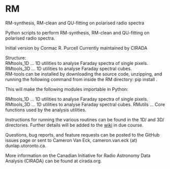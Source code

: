 # RM

RM-synthesis, RM-clean and QU-fitting on polarised radio spectra

 Python scripts to perform RM-synthesis, RM-clean and QU-fitting on
 polarised radio spectra.


 Initial version by Cormac R. Purcell
 Currently maintained by CIRADA


Structure:  
RMtools_1D  ... 1D utilities to analyse Faraday spectra of single pixels.  
RMtools_3D  ... 1D utilities to analyse Faraday spectral cubes.  
RM-tools can be installed by downloading the source code, unzipping, and running the following command from inside the RM directory:
pip install .

This will make the following modules importable in Python:

RMtools_1D  ... 1D utilities to analyse Faraday spectra of single pixels.
RMtools_3D  ... 1D utilities to analyse Faraday spectral cubes.
RMutils     ... Core functions used by the analysis utilities.

Instructions for running the various routines can be found in the 1D/ and 3D/ directories. Further details will be added to the [wiki](https://github.com/CIRADA-Tools/RM/wiki) in due course.

Questions, bug reports, and feature requests can be posted to the GitHub issues page or sent to Cameron Van Eck, cameron.van.eck (at) dunlap.utoronto.ca.

More information on the Canadian Initiative for Radio Astronomy Data Analysis (CIRADA) can be found at cirada.org.

